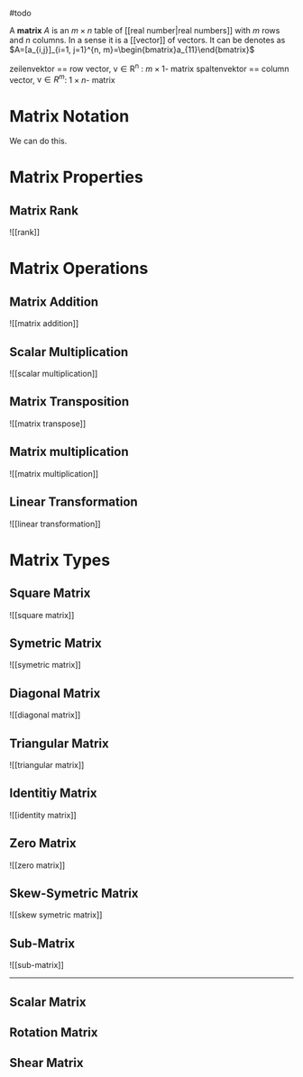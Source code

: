 #todo 

A **matrix** $A$ is an $m\times n$ table of [[real number|real numbers]] with $m$ rows and $n$ columns. In a sense it is a [[vector]] of vectors. It can be denotes as $A=[a_{i,j}]_{i=1, j=1}^{n, m}=\begin{bmatrix}a_{11}\end{bmatrix}$


zeilenvektor ==  row vector, $\mathrm{v \in R^n}$ : $m \times 1$- matrix
spaltenvektor == column vector, $\mathrm{v} \in R^m$: $1 \times n$- matrix

# Matrix Notation

We can do this.

# Matrix Properties

## Matrix Rank
![[rank]]


# Matrix Operations

## Matrix Addition
![[matrix addition]]

## Scalar Multiplication
![[scalar multiplication]]

## Matrix Transposition
![[matrix transpose]]

## Matrix multiplication
![[matrix multiplication]]

## Linear Transformation
![[linear transformation]]



# Matrix Types

## Square Matrix
![[square matrix]]

## Symetric Matrix
![[symetric matrix]]

## Diagonal Matrix
![[diagonal matrix]]

## Triangular Matrix
![[triangular matrix]]

## Identitiy Matrix
![[identity matrix]]

## Zero Matrix
![[zero matrix]]

## Skew-Symetric Matrix
![[skew symetric matrix]]

## Sub-Matrix
![[sub-matrix]]




___


## Scalar Matrix

## Rotation Matrix

## Shear Matrix



